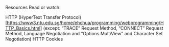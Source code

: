 Resources
Read or watch:

HTTP (HyperText Transfer Protocol)[https://www3.ntu.edu.sg/home/ehchua/programming/webprogramming/HTTP_Basics.html] (except: “TRACE” Request Method, “CONNECT” Request Method, Language Negotiation and “Options MultiView” and Character Set Negotiation)
HTTP Cookies

